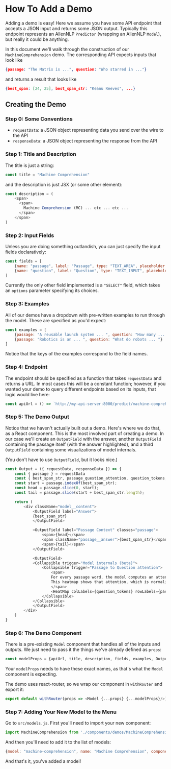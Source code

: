 # How To Add a Demo

Adding a demo is easy!
Here we assume you have some API endpoint that accepts a JSON input
and returns some JSON output. Typically this endpoint represents
an AllenNLP `Predictor` (wrapping an AllenNLP `Model`), but really
it could be anything.

In this document we'll walk through the construction of our `MachineComprehension` demo.
The corresponding API expects inputs that look like

```json
{passage: "The Matrix is ...", question: "Who starred in ..."}
```

and returns a result that looks like

```json
{best_span: [24, 25], best_span_str: "Keanu Reeves", ...}
```

## Creating the Demo

### Step 0: Some Conventions

* `requestData`: a JSON object representing data you send over the wire to the API
* `responseData`: a JSON object representing the response from the API

### Step 1: Title and Description

The title is just a string:

```js
const title = "Machine Comprehension"
```

and the description is just JSX (or some other element):

```js
const description = (
    <span>
      <span>
        Machine Comprehension (MC) ... etc ... etc ...
      </span>
    </span>
)
```

### Step 2: Input Fields

Unless you are doing something outlandish, you can just specify the input fields declaratively:

```js
const fields = [
    {name: "passage", label: "Passage", type: "TEXT_AREA", placeholder: `"Saturn is ... "`}
    {name: "question", label: "Question", type: "TEXT_INPUT", placeholder: `"What does ... "`}
]
```

Currently the only other field implemented is a `"SELECT"` field,
which takes an `options` parameter specifying its choices.

### Step 3: Examples

All of our demos have a dropdown with pre-written examples to run through the model.
These are specified as you'd expect:

```js
const examples = [
    {passage: "A reusable launch system ... ", question: "How many ... "},
    {passage: "Robotics is an ... ", question: "What do robots ... "}
]
```

Notice that the keys of the examples correspond to the field names.

### Step 4: Endpoint

The endpoint should be specified as a function that takes `requestData` and returns a URL.
In most cases this will be a constant function; however, if you wanted your demo to query different endpoints
based on its inputs, that logic would live here:

```js
const apiUrl = () => `http://my-api-server:8000/predict/machine-comprehension`
```

### Step 5: The Demo Output

Notice that we haven't actually built out a demo. Here's where we do that, as a React component.
This is the most involved part of creating a demo.
In our case we'll create an `OutputField` with the answer,
another `OutputField` containing the passage itself (with the answer highlighted),
and a third `OutputField` containing some visualizations of model internals.

(You don't have to use `OutputField`, but it looks nice.)

```js
const Output = ({ requestData, responseData }) => {
    const { passage } = requestData
    const { best_span_str, passage_question_attention, question_tokens, passage_tokens } = responseData
    const start = passage.indexOf(best_span_str);
    const head = passage.slice(0, start);
    const tail = passage.slice(start + best_span_str.length);

    return (
        <div className="model__content">
            <OutputField label="Answer">
            {best_span_str}
            </OutputField>

            <OutputField label="Passage Context" classes="passage">
                <span>{head}</span>
                <span className="passage__answer">{best_span_str}</span>
                <span>{tail}</span>
            </OutputField>

            <OutputField>
            <Collapsible trigger="Model internals (beta)">
                <Collapsible trigger="Passage to Question attention">
                    <span>
                    For every passage word, the model computes an attention over the question words.
                    This heatmap shows that attention, which is normalized for every row in the matrix.
                    </span>
                    <HeatMap colLabels={question_tokens} rowLabels={passage_tokens} data={passage_question_attention} />
                </Collapsible>
            </Collapsible>
            </OutputField>
        </div>
    )
}
```

### Step 6: The Demo Component

There is a pre-existing `Model` component that handles all of the inputs and outputs.
We just need to pass it the things we've already defined as `props`:

```js
const modelProps = {apiUrl, title, description, fields, examples, Output}
```

Your `modelProps` needs to have these exact names, as that's what the `Model` component is expecting.

The demo uses react-router, so we wrap our component in `withRouter` and export it:

```js
export default withRouter(props => <Model {...props} {...modelProps}/>)
```

### Step 7: Adding Your New Model to the Menu

Go to `src/models.js`. First you'll need to import your new component:

```js
import MachineComprehension from './components/demos/MachineComprehension';
```

And then you'll need to add it to the list of models:

```js
{model: "machine-comprehension", name: "Machine Comprehension", component: MachineComprehension}
```

And that's it, you've added a model!
